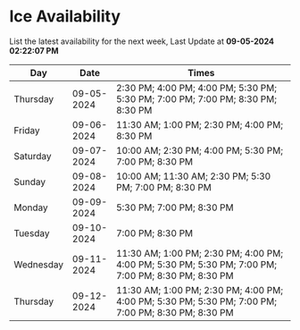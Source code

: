 # Ice Availability

List the latest availability for the next week, Last Update at **09-05-2024 02:22:07 PM**

| Day         | Date        | Times       |
| ----------- | ----------- | ----------- |
|Thursday|09-05-2024|2:30 PM; 4:00 PM; 4:00 PM; 5:30 PM; 5:30 PM; 7:00 PM; 7:00 PM; 8:30 PM; 8:30 PM|
|Friday|09-06-2024|11:30 AM; 1:00 PM; 2:30 PM; 4:00 PM; 8:30 PM|
|Saturday|09-07-2024|10:00 AM; 2:30 PM; 4:00 PM; 5:30 PM; 7:00 PM; 8:30 PM|
|Sunday|09-08-2024|10:00 AM; 11:30 AM; 2:30 PM; 5:30 PM; 7:00 PM; 8:30 PM|
|Monday|09-09-2024|5:30 PM; 7:00 PM; 8:30 PM|
|Tuesday|09-10-2024|7:00 PM; 8:30 PM|
|Wednesday|09-11-2024|11:30 AM; 1:00 PM; 2:30 PM; 4:00 PM; 4:00 PM; 5:30 PM; 5:30 PM; 7:00 PM; 7:00 PM; 8:30 PM; 8:30 PM|
|Thursday|09-12-2024|11:30 AM; 1:00 PM; 2:30 PM; 4:00 PM; 4:00 PM; 5:30 PM; 5:30 PM; 7:00 PM; 7:00 PM; 8:30 PM; 8:30 PM|
